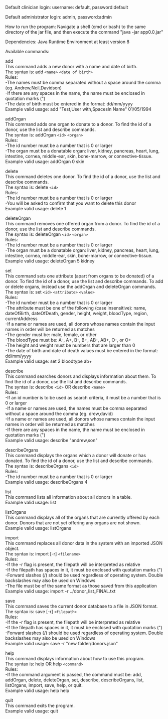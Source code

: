 Default clinician login: username: default, password:default

Default administrator login: admin, password:admin

How to run the program:
Navigate a shell (cmd or bash) to the same directory of the jar file, and then execute the command "java -jar app0.0.jar"


Dependencies:
Java Runtime Environment at least version 8


Available commands:

add  
This command adds a new donor with a name and date of birth.  
The syntax is: add `<name>` `<date of birth>`  
Rules:  
-The names must be comma separated without a space around the comma (eg. Andrew,Neil,Davidson)  
-If there are any spaces in the name, the name must be enclosed in quotation marks (")  
-The date of birth must be entered in the format: dd/mm/yyyy  
Example valid usage: add "Test,User with,SpacesIn Name" 01/05/1994  

addOrgan  
This command adds one organ to donate to a donor. To find the id of a donor, use the list and describe commands.  
The syntax is: addOrgan `<id>` `<organ>`  
Rules:  
-The id number must be a number that is 0 or larger  
-The organ must be a donatable organ: liver, kidney, pancreas, heart, lung, intestine, cornea, middle-ear, skin, bone-marrow, or connective-tissue.  
Example valid usage: addOrgan 0 skin  

delete  
This command deletes one donor. To find the id of a donor, use the list and describe commands.  
The syntax is: delete `<id>`  
Rules:  
-The id number must be a number that is 0 or larger  
-You will be asked to confirm that you want to delete this donor  
Example valid usage: delete 1

deleteOrgan  
This command removes one offered organ from a donor. To find the id of a donor, use the list and describe commands.  
The syntax is: deleteOrgan `<id>` `<organ>`  
Rules:  
-The id number must be a number that is 0 or larger  
-The organ must be a donatable organ: liver, kidney, pancreas, heart, lung, intestine, cornea, middle-ear, skin, bone-marrow, or connective-tissue.  
Example valid usage: deleteOrgan 5 kidney

set  
This command sets one attribute (apart from organs to be donated) of a donor. To find the id of a donor, use the list and describe commands. To add or delete organs, instead use the addOrgan and deleteOrgan commands.  
The syntax is: set `<id>` `<attribute>` `<value>`  
Rules:  
-The id number must be a number that is 0 or larger  
-The attribute must be one of the following (case insensitive): name, dateOfBirth, dateOfDeath, gender, height, weight, bloodType, region, currentAddress  
-If a name or names are used, all donors whose names contain the input names in order will be returned as matches  
-The gender must be: male, female, or other  
-The bloodType must be: A-, A+, B-, B+, AB-, AB+, O-, or O+  
-The height and weight must be numbers that are larger than 0  
-The date of birth and date of death values must be entered in the format: dd/mm/yyyy  
Example valid usage: set 2 bloodtype ab+

describe  
This command searches donors and displays information about them. To find the id of a donor, use the list and describe commands.   
The syntax is: describe `<id>` OR describe `<name>`  
Rules:  
-If an id number is to be used as search criteria, it must be a number that is 0 or larger  
-If a name or names are used, the names must be comma separated without a space around the comma (eg. drew,david)  
-If a name or names are used, all donors whose names contain the input names in order will be returned as matches  
-If there are any spaces in the name, the name must be enclosed in quotation marks (")  
Example valid usage: describe "andrew,son"

describeOrgans  
This command displays the organs which a donor will donate or has donated. To find the id of a donor, use the list and describe commands.  
The syntax is: describeOrgans `<id>`  
Rules:  
-The id number must be a number that is 0 or larger  
Example valid usage: describeOrgans 4

list  
This command lists all information about all donors in a table.  
Example valid usage: list

listOrgans  
This command displays all of the organs that are currently offered by each donor. Donors that are not yet offering any organs are not shown.  
Example valid usage: listOrgans

import  
This command replaces all donor data in the system with an imported JSON object.  
The syntax is: import [-r] `<filename>`  
Rules:  
-If the -r flag is present, the filepath will be interpreted as relative  
-If the filepath has spaces in it, it must be enclosed with quotation marks (")  
-Forward slashes (/) should be used regardless of operating system. Double backslashes may also be used on Windows  
-The file must be of the same format as those saved from this application  
Example valid usage: import -r ../donor_list_FINAL.txt

save  
This command saves the current donor database to a file in JSON format.  
The syntax is: save [-r] `<filepath>`  
Rules:  
-If the -r flag is present, the filepath will be interpreted as relative  
-If the filepath has spaces in it, it must be enclosed with quotation marks (")  
-Forward slashes (/) should be used regardless of operating system. Double backslashes may also be used on Windows  
Example valid usage: save -r "new folder/donors.json"

help  
This command displays information about how to use this program.  
The syntax is: help OR help `<command>`  
Rules:  
-If the command argument is passed, the command must be: add, addOrgan, delete, deleteOrgan, set, describe, describeOrgans, list, listOrgans, import, save, help, or quit.  
Example valid usage: help help

quit  
This command exits the program.  
Example valid usage: quit